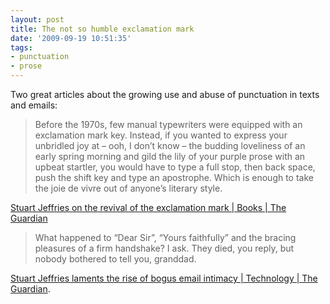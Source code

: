 ```yaml
---
layout: post
title: The not so humble exclamation mark
date: '2009-09-19 10:51:35'
tags:
- punctuation
- prose
---
```


Two great articles about the growing use and abuse of punctuation in texts and emails:

> Before the 1970s, few manual typewriters were equipped with an exclamation mark key. Instead, if you wanted to express your unbridled joy at – ooh, I don’t know – the budding loveliness of an early spring morning and gild the lily of your purple prose with an upbeat startler, you would have to type a full stop, then back space, push the shift key and type an apostrophe. Which is enough to take the joie de vivre out of anyone’s literary style.

[Stuart Jeffries on the revival of the exclamation mark | Books | The Guardian](http://www.guardian.co.uk/books/2009/apr/29/exclamation-mark-punctuation)

> What happened to “Dear Sir”, “Yours faithfully” and the bracing pleasures of a firm handshake? I ask. They died, you reply, but nobody bothered to tell you, granddad.

[Stuart Jeffries laments the rise of bogus email intimacy | Technology | The Guardian](http://www.guardian.co.uk/technology/2007/jun/26/g2.onlinesupplement).


